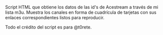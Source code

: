 Script HTML que obtiene los datos de las id's de Acestream a través de mi lista m3u. Muestra los canales en forma de cuadrícula de tarjetas con sus enlaces correspondientes listos para reproducir.

Todo el crédito del script es para @t0rete.

